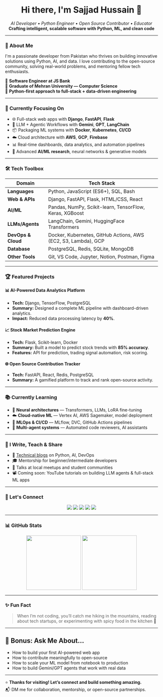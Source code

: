 <!-- README.md for GitHub Profile -->

<h1 align="center">Hi there, I'm Sajjad Hussain 👋</h1>

<p align="center">
  <em>AI Developer • Python Engineer • Open Source Contributor • Educator</em><br>
  <strong>Crafting intelligent, scalable software with Python, ML, and clean code</strong>
</p>

---

### 🚀 About Me

I'm a passionate developer from Pakistan who thrives on building innovative solutions using Python, AI, and data. I love contributing to the open-source community, solving real-world problems, and mentoring fellow tech enthusiasts.

🔹 **Software Engineer at JS Bank**  
🔹 **Graduate of Mehran University — Computer Science**  
🔹 **Python-first approach to full-stack + data-driven engineering**

---

### 🧠 Currently Focusing On

- 🌐 Full-stack web apps with **Django**, **FastAPI**, **Flask**
- 🤖 LLM + Agentic Workflows with **Gemini**, **GPT**, **LangChain**
- 📦 Packaging ML systems with **Docker**, **Kubernetes**, **CI/CD**
- ☁️ Cloud architecture with **AWS**, **GCP**, **Firebase**
- 📊 Real-time dashboards, data analytics, and automation pipelines
- 🧪 Advanced **AI/ML research**, neural networks & generative models

---

### 🛠️ Tech Toolbox

| Domain            | Tech Stack |
|-------------------|------------|
| **Languages**     | Python, JavaScript (ES6+), SQL, Bash |
| **Web & APIs**    | Django, FastAPI, Flask, HTML/CSS, React |
| **AI/ML**         | Pandas, NumPy, Scikit-learn, TensorFlow, Keras, XGBoost |
| **LLMs/Agents**   | LangChain, Gemini, HuggingFace Transformers |
| **DevOps & Cloud**| Docker, Kubernetes, GitHub Actions, AWS (EC2, S3, Lambda), GCP |
| **Database**      | PostgreSQL, Redis, SQLite, MongoDB |
| **Other Tools**   | Git, VS Code, Jupyter, Notion, Postman, Figma |

---

### 🏆 Featured Projects

#### 📊 AI-Powered Data Analytics Platform
- **Tech:** Django, TensorFlow, PostgreSQL
- **Summary:** Designed a complete ML pipeline with dashboard-driven analytics.
- **Impact:** Reduced data processing latency by **40%**.

#### 📈 Stock Market Prediction Engine
- **Tech:** Flask, Scikit-learn, Docker
- **Summary:** Built a model to predict stock trends with **85% accuracy**.
- **Features:** API for prediction, trading signal automation, risk scoring.

#### 🌐 Open Source Contribution Tracker
- **Tech:** FastAPI, React, Redis, PostgreSQL
- **Summary:** A gamified platform to track and rank open-source activity.

---

### 📚 Currently Learning

- 🧠 **Neural architectures** — Transformers, LLMs, LoRA fine-tuning  
- ☁️ **Cloud-native ML** — Vertex AI, AWS Sagemaker, model deployment  
- 🔄 **MLOps & CI/CD** — MLflow, DVC, GitHub Actions pipelines  
- 🤖 **Multi-agent systems** — Automated code reviewers, AI assistants

---

### 📝 I Write, Teach & Share

- 📖 [Technical blogs](https://github.com/PrinceSajjadHussain) on Python, AI, DevOps
- 🎓 Mentorship for beginner/intermediate developers
- 📢 Talks at local meetups and student communities
- 📽️ Coming soon: YouTube tutorials on building LLM agents & full-stack ML apps

---

### 🔗 Let's Connect

<p align="center">
  <a href="https://www.linkedin.com/in/sajjad-b-610277232"><img src="https://img.shields.io/badge/-LinkedIn-0A66C2?style=for-the-badge&logo=linkedin&logoColor=white"></a>
  <a href="https://github.com/PrinceSajjadHussain"><img src="https://img.shields.io/badge/-GitHub-181717?style=for-the-badge&logo=github&logoColor=white"></a>
  <a href="https://twitter.com/sajjad50053679"><img src="https://img.shields.io/badge/-Twitter-1DA1F2?style=for-the-badge&logo=twitter&logoColor=white"></a>
  <a href="https://api.whatsapp.com/send/?phone=+923048467517"><img src="https://img.shields.io/badge/-WhatsApp-25D366?style=for-the-badge&logo=whatsapp&logoColor=white"></a>
  <a href="https://www.instagram.com/prince___sajjad/"><img src="https://img.shields.io/badge/-Instagram-E4405F?style=for-the-badge&logo=instagram&logoColor=white"></a>
</p>

---

### 📊 GitHub Stats

<p align="center">
  <img src="https://github-readme-stats.vercel.app/api?username=PrinceSajjadHussain&show_icons=true&theme=tokyonight&count_private=true" height="180" />
  <img src="https://github-readme-stats.vercel.app/api/top-langs/?username=PrinceSajjadHussain&layout=compact&theme=tokyonight" height="180" />
</p>

---


### ✨ Fun Fact

> When I’m not coding, you’ll catch me hiking in the mountains, reading about tech startups, or experimenting with spicy food in the kitchen 🍛

---

## 🧠 Bonus: Ask Me About...

- How to build your first AI-powered web app
- How to contribute meaningfully to open-source
- How to scale your ML model from notebook to production
- How to build Gemini/GPT agents that work with real data

---

⭐ **Thanks for visiting! Let’s connect and build something amazing.**  
📬 DM me for collaboration, mentorship, or open-source partnerships.
